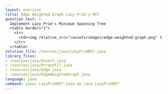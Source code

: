 ```yaml
---
layout: exercise
title: Edge Weighted Graph Lazy Prim's MST
question_text: >-
  Implement Lazy Prim's Minimum Spanning Tree
  <table border="1">
    <tr>
      <td><img relative_src="/assets/images/edge-weighted-graph.png" title="tinyEWG"></td>
    </tr>
  </table>
solution_file: /sources/java/LazyPrimMST.java
library_files:
- /sources/java/Assert.java
- /sources/java/ArrayUtil.java
- /sources/java/Edge.java
- /sources/java/EdgeWeightedGraph.java
language: java
command: javac LazyPrimMST.java && java LazyPrimMST
---
```

